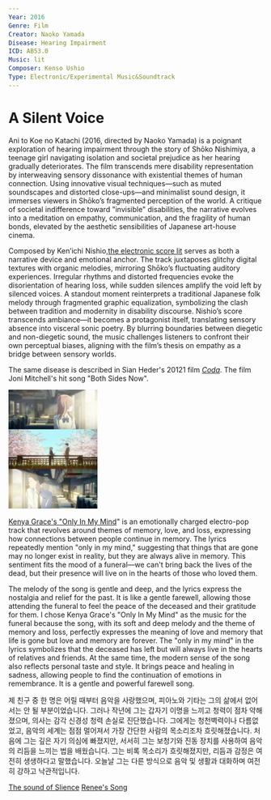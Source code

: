 ```yaml
---
Year: 2016
Genre: Film
Creator: Naoko Yamada
Disease: Hearing Impairment
ICD: AB53.0
Music: lit
Composer: Kenso Ushio
Type: Electronic/Experimental Music&Soundtrack
---
```


# A Silent Voice

Ani to Koe no Katachi (2016, directed by Naoko Yamada) is a poignant exploration of hearing impairment through the story of Shōko Nishimiya, a teenage girl navigating isolation and societal prejudice as her hearing gradually deteriorates. The film transcends mere disability representation by interweaving sensory dissonance with existential themes of human connection. Using innovative visual techniques—such as muted soundscapes and distorted close-ups—and minimalist sound design, it immerses viewers in Shōko’s fragmented perception of the world. A critique of societal indifference toward "invisible" disabilities, the narrative evolves into a meditation on empathy, communication, and the fragility of human bonds, elevated by the aesthetic sensibilities of Japanese art-house cinema.


Composed by Ken’ichi Nishio,[the electronic score lit](https://youtu.be/a57-KveTE84?si=t51QHNqHoZQroGCl) serves as both a narrative device and emotional anchor. The track juxtaposes glitchy digital textures with organic melodies, mirroring Shōko’s fluctuating auditory experiences. Irregular rhythms and distorted frequencies evoke the disorientation of hearing loss, while sudden silences amplify the void left by silenced voices. A standout moment reinterprets a traditional Japanese folk melody through fragmented graphic equalization, symbolizing the clash between tradition and modernity in disability discourse. Nishio’s score transcends ambiance—it becomes a protagonist itself, translating sensory absence into visceral sonic poetry. By blurring boundaries between diegetic and non-diegetic sound, the music challenges listeners to confront their own perceptual biases, aligning with the film’s thesis on empathy as a bridge between sensory worlds.

The same disease is described in Sian Heder's 20121 film [*Coda*](yu_taehee.md). The film Joni Mitchell's hit song "Both Sides Now".

<img src="./jin_guangxin_img.JPG" alt="image depicting Hearing Impairment" style="width: 35%;" />

[Kenya Grace's "Only In My Mind](https://youtu.be/tqpqOzuRSks?si=NJSzV9NSQELlMWb5)" is an emotionally charged electro-pop track that revolves around themes of memory, love, and loss, expressing how connections between people continue in memory. The lyrics repeatedly mention "only in my mind," suggesting that things that are gone may no longer exist in reality, but they are always alive in memory. This sentiment fits the mood of a funeral—we can't bring back the lives of the dead, but their presence will live on in the hearts of those who loved them.

The melody of the song is gentle and deep, and the lyrics express the nostalgia and relief for the past. It is like a gentle farewell, allowing those attending the funeral to feel the peace of the deceased and their gratitude for them. I chose Kenya Grace's "Only In My Mind" as the music for the funeral because the song, with its soft and deep melody and the theme of memory and loss, perfectly expresses the meaning of love and memory that life is gone but love and memory are forever. The "only in my mind" in the lyrics symbolizes that the deceased has left but will always live in the hearts of relatives and friends. At the same time, the modern sense of the song also reflects personal taste and style. It brings peace and healing in sadness, allowing people to find the continuation of emotions in remembrance. It is a gentle and powerful farewell song.

제 친구 중 한 명은 어릴 때부터 음악을 사랑했으며, 피아노와 기타는 그의 삶에서 없어서는 안 될 부분이었습니다. 그러나 작년에 그는 갑자기 이명을 느끼고 청력이 점차 약해졌으며, 의사는 감각 신경성 청력 손실로 진단했습니다. 그에게는 청천벽력이나 다름없었고, 음악의 세계는 점점 멀어져서 가장 간단한 사람의 목소리조차 흐릿해졌습니다. 처음에 그는 깊은 자기 의심에 빠졌지만, 서서히 그는 보청기와 진동 장치를 사용하여 음악의 리듬을 느끼는 법을 배웠습니다. 그는 비록 목소리가 흐릿해졌지만, 리듬과 감정은 여전히 생생하다고 말했습니다. 오늘날 그는 다른 방식으로 음악 및 생활과 대화하며 여전히 강하고 낙관적입니다.

[The sound of Slience](https://youtu.be/NAEppFUWLfc?si=mQHljAAuWSadoZYZ)
[Renee's Song](https://youtu.be/u7dsGzJcNzA?si=fnwvdIKH7CxkjAYF
)
